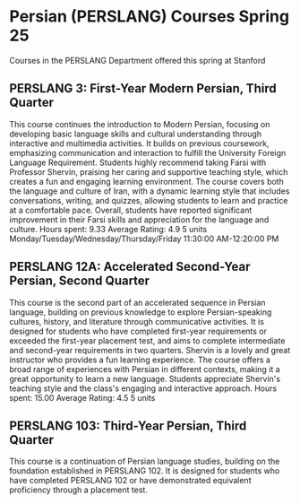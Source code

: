 # Persian (PERSLANG) Courses Spring 25 
Courses in the PERSLANG Department offered this spring at Stanford
 ## PERSLANG 3: First-Year Modern Persian, Third Quarter
This course continues the introduction to Modern Persian, focusing on developing basic language skills and cultural understanding through interactive and multimedia activities. It builds on previous coursework, emphasizing communication and interaction to fulfill the University Foreign Language Requirement.
Students highly recommend taking Farsi with Professor Shervin, praising her caring and supportive teaching style, which creates a fun and engaging learning environment. The course covers both the language and culture of Iran, with a dynamic learning style that includes conversations, writing, and quizzes, allowing students to learn and practice at a comfortable pace. Overall, students have reported significant improvement in their Farsi skills and appreciation for the language and culture.
Hours spent: 9.33
Average Rating: 4.9
5 units
Monday/Tuesday/Wednesday/Thursday/Friday 11:30:00 AM-12:20:00 PM
## PERSLANG 12A: Accelerated Second-Year Persian, Second Quarter
This course is the second part of an accelerated sequence in Persian language, building on previous knowledge to explore Persian-speaking cultures, history, and literature through communicative activities. It is designed for students who have completed first-year requirements or exceeded the first-year placement test, and aims to complete intermediate and second-year requirements in two quarters.
Shervin is a lovely and great instructor who provides a fun learning experience. The course offers a broad range of experiences with Persian in different contexts, making it a great opportunity to learn a new language. Students appreciate Shervin's teaching style and the class's engaging and interactive approach.
Hours spent: 15.00
Average Rating: 4.5
5 units
## PERSLANG 103: Third-Year Persian, Third Quarter
This course is a continuation of Persian language studies, building on the foundation established in PERSLANG 102. It is designed for students who have completed PERSLANG 102 or have demonstrated equivalent proficiency through a placement test.